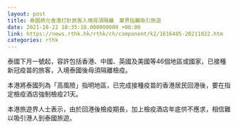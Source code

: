 ```yaml
---
layout: post
title: 泰國將允香港打針旅客入境毋須隔離　業界指難吸引旅遊
date: 2021-10-22 18:35:18.000000000 +08:00
link: https://news.rthk.hk/rthk/ch/component/k2/1616485-20211022.htm
categories: rthk
---
```


泰國下月一號起，容許包括香港、中國、英國及美國等46個地區或國家，已接種新冠疫苗的旅客，入境泰國後毋須隔離檢疫。

本港將泰國列為「高風險」指明地區，已完成接種疫苗的香港居民回港後，要在指定檢疫酒店強制檢疫21天。

本港旅遊界人士表示，由於回港後檢疫期長，加上檢疫酒店年底供不應求，相信難以吸引港人到泰國旅遊。
